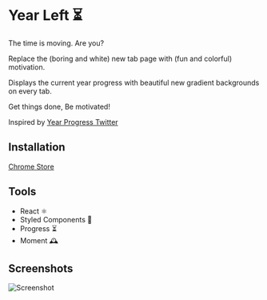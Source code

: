 # Year Left ⏳

The time is moving. Are you?

Replace the (boring and white) new tab page with (fun and colorful) motivation. 

Displays the current year progress with beautiful new gradient backgrounds on every tab. 

Get things done, Be motivated!

Inspired by [Year Progress Twitter](https://twitter.com/year_progress)

## Installation

[Chrome Store](https://chrome.google.com/webstore/detail/hmejblemllciaklhffpinjgkbngcoopb/)

## Tools

* React ⚛
* Styled Components 💅
* Progress ⏳
* Moment 🕰

## Screenshots

![Screenshot](https://i.imgur.com/fD9UEXT.png)
